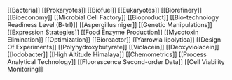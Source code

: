 [[Bacteria]]
[[Prokaryotes]]
[[Biofuel]]
[[Eukaryotes]]
[[Biorefinery]]
[[Bioeconomy]]
[[Microbial Cell Factory]]
[[Bioproduct]]
[[Bio-technology Readiness Level (B-trl)]]
[[Aspergillus niger]]
[[Genetic Manipulations]]
[[Expression Strategies]]
[[Food Enzyme Production]]
[[Mycotoxin Elimination]]
[[Optimization]]
[[Bioreactor]]
[[Yarrowia lipolytica]]
[[Design Of Experiments]]
[[Polyhydroxybutyrate]]
[[Violacein]]
[[Deoxyviolacein]]
[[Iodobacter]]
[[High Altitude Himalaya]]
[[Chemometrics]]
[[Process Analytical Technology]]
[[Fluorescence Second-order Data]]
[[Cell Viability Monitoring]]
